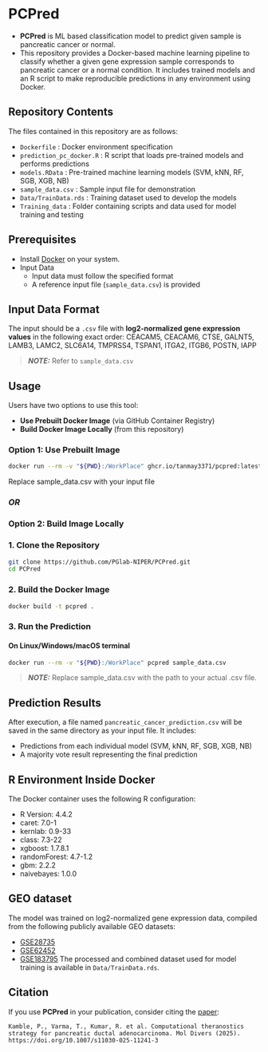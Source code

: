 # PCPred

- **PCPred** is ML based classification model to predict given sample is pancreatic cancer or normal. 
- This repository provides a Docker-based machine learning pipeline to classify whether a given gene expression sample corresponds to pancreatic cancer or a normal condition. It includes trained models and an R script to make reproducible predictions in any environment using Docker.

## Repository Contents

The files contained in this repository are as follows:

- `Dockerfile` : Docker environment specification  
- `prediction_pc_docker.R` : R script that loads pre-trained models and performs predictions  
- `models.RData` : Pre-trained machine learning models (SVM, kNN, RF, SGB, XGB, NB)  
- `sample_data.csv` : Sample input file for demonstration  
- `Data/TrainData.rds` : Training dataset used to develop the models  
- `Training_data` : Folder containing scripts and data used for model training and testing 

## Prerequisites

- Install [Docker](https://www.docker.com/) on your system.
- Input Data
	- Input data must follow the specified format  
    - A reference input file (`sample_data.csv`) is provided

## Input Data Format

The input should be a `.csv` file with **log2-normalized gene expression values** in the following exact order:
CEACAM5, CEACAM6,	CTSE,	GALNT5,	LAMB3,	LAMC2,	SLC6A14,	TMPRSS4,	TSPAN1,	ITGA2,	ITGB6,	POSTN,	IAPP
> **_NOTE:_** Refer to `sample_data.csv`


## Usage

Users have two options to use this tool:

- **Use Prebuilt Docker Image** (via GitHub Container Registry)  
- **Build Docker Image Locally** (from this repository)


### Option 1: Use Prebuilt Image
```bash
docker run --rm -v "${PWD}:/WorkPlace" ghcr.io/tanmay3371/pcpred:latest sample_data.csv
```
Replace sample_data.csv with your input file

### ***OR***

### Option 2: Build Image Locally
### 1. Clone the Repository
```bash
git clone https://github.com/PGlab-NIPER/PCPred.git
cd PCPred
```
### 2. Build the Docker Image
```bash
docker build -t pcpred .
```
### 3. Run the Prediction
#### On Linux/Windows/macOS terminal
```bash
docker run --rm -v "${PWD}:/WorkPlace" pcpred sample_data.csv

```
> **_NOTE:_**  Replace sample_data.csv with the path to your actual .csv file.

## Prediction Results
After execution, a file named ``pancreatic_cancer_prediction.csv`` will be saved in the same directory as your input file. It includes:
* Predictions from each individual model (SVM, kNN, RF, SGB, XGB, NB)
* A majority vote result representing the final prediction


## R Environment Inside Docker
The Docker container uses the following R configuration:
* R Version: 4.4.2
* caret: 7.0-1
* kernlab: 0.9-33
* class: 7.3-22
* xgboost: 1.7.8.1
* randomForest: 4.7-1.2
* gbm: 2.2.2
* naivebayes: 1.0.0

## GEO dataset 
The model was trained on log2-normalized gene expression data, compiled from the following publicly available GEO datasets:
* [GSE28735](https://www.ncbi.nlm.nih.gov/geo/query/acc.cgi?acc=GSE28735)
* [GSE62452](https://www.ncbi.nlm.nih.gov/geo/query/acc.cgi?acc=GSE62452)
* [GSE183795](https://www.ncbi.nlm.nih.gov/geo/query/acc.cgi?acc=GSE183795)
The processed and combined dataset used for model training is available in ``Data/TrainData.rds``.

## Citation
If you use  **PCPred** in your publication, consider citing the [paper]([https://pubmed.ncbi.nlm.nih.gov/40522604/]):
```
Kamble, P., Varma, T., Kumar, R. et al. Computational theranostics strategy for pancreatic ductal adenocarcinoma. Mol Divers (2025). https://doi.org/10.1007/s11030-025-11241-3
```
